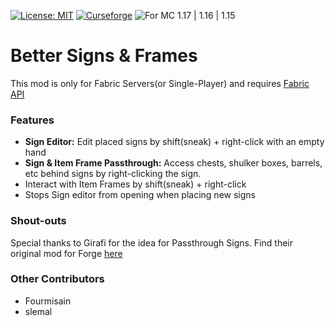  [![License: MIT](https://img.shields.io/badge/License-MIT-yellow.svg)](https://opensource.org/licenses/MIT) [![Curseforge](http://cf.way2muchnoise.eu/384963.svg)](https://www.curseforge.com/minecraft/mc-mods/better-signs-and-frames) ![For MC 1.17 | 1.16 | 1.15](http://cf.way2muchnoise.eu/versions/For%20MC_384963_all.svg)

# Better Signs & Frames
This mod is only for Fabric Servers(or Single-Player) and requires [Fabric API](https://www.curseforge.com/minecraft/mc-mods/fabric-api)

### Features
 - **Sign Editor:** Edit placed signs by shift(sneak) + right-click with an empty hand
 - **Sign & Item Frame Passthrough:** Access chests, shulker boxes, barrels, etc behind signs by right-clicking the sign.
 - Interact with Item Frames by shift(sneak) + right-click
 - Stops Sign editor from opening when placing new signs

### Shout-outs
Special thanks to Girafi for the idea for Passthrough Signs. Find their original mod for Forge [here](https://www.curseforge.com/minecraft/mc-mods/passthrough-signs)

### Other Contributors
- Fourmisain
- slemal